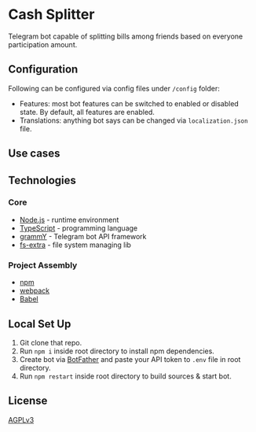 # Cash Splitter

Telegram bot capable of splitting bills among friends based on everyone participation amount.

## Configuration

Following can be configured via config files under `/config` folder:

* Features: most bot features can be switched to enabled or disabled state. By default, all features are enabled.
* Translations: anything bot says can be changed via `localization.json` file.

## Use cases

## Technologies

### Core

* [Node.js](https://nodejs.org/en/) - runtime environment
* [TypeScript](https://www.typescriptlang.org/) - programming language
* [grammY](https://grammy.dev) - Telegram bot API framework
* [fs-extra](https://www.npmjs.com/package/fs-extra) - file system managing lib

### Project Assembly
* [npm](https://www.npmjs.com)
* [webpack](https://webpack.js.org/)
* [Babel](https://babeljs.io/)

## Local Set Up
1. Git clone that repo.
2. Run `npm i` inside root directory to install npm dependencies.
3. Create bot via [BotFather](https://telegram.me/botfather) and paste your API token to `.env` file in root directory.
4. Run `npm restart` inside root directory to build sources & start bot.

## License
[AGPLv3](https://www.gnu.org/licenses/agpl-3.0.en.html)